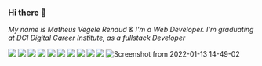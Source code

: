 ### Hi there 👋
_My name is Matheus Vegele Renaud & I'm a Web Developer. I'm graduating at DCI Digital Career Institute, as a fullstack Developer_
<!--
**MVRenaud/MVRenaud** is a ✨ _special_ ✨ repository because its `README.md` (this file) appears on your GitHub profile.

Here are some ideas to get you started:

- 🔭 I’m currently working on ...
- 🌱 I’m currently learning ...
- 👯 I’m looking to collaborate on ...
- 🤔 I’m looking for help with ...
- 💬 Ask me about ...
- 📫 How to reach me: ...
- 😄 Pronouns: ...
- ⚡ Fun fact: ...
-->

![](https://img.shields.io/badge/code-Javascript-informational?style=flat&logo=<LOGO_NAME>&logoColor=white&color=2bbc8a)
![](https://img.shields.io/badge/code-typescript-informational?style=flat&logo=<LOGO_NAME>&logoColor=white&color=2bbc8a) 
![](https://img.shields.io/badge/code-React-informational?style=flat&logo=<LOGO_NAME>&logoColor=white&color=2bbc8a) 
![](https://img.shields.io/badge/code-Redux-informational?style=flat&logo=<LOGO_NAME>&logoColor=white&color=2bbc8a)
![](https://img.shields.io/badge/code-NodeJS-informational?style=flat&logo=<LOGO_NAME>&logoColor=white&color=2bbc8a)
![](https://img.shields.io/badge/code-ExpressJS-informational?style=flat&logo=<LOGO_NAME>&logoColor=white&color=2bbc8a)
![](https://img.shields.io/badge/code-NoSQL-informational?style=flat&logo=<LOGO_NAME>&logoColor=white&color=2bbc8a)
![](https://img.shields.io/badge/code-GraphQL-informational?style=flat&logo=<LOGO_NAME>&logoColor=white&color=2bbc8a)
![](https://img.shields.io/badge/code-Apollo-informational?style=flat&logo=<LOGO_NAME>&logoColor=white&color=2bbc8a)
![](https://img.shields.io/badge/code-Next.js-informational?style=flat&logo=<LOGO_NAME>&logoColor=white&color=2bbc8a)
![Screenshot from 2022-01-13 14-49-02](https://user-images.githubusercontent.com/79979470/149342218-da3ceb53-e59d-4c40-8cc3-fbfe8232e5dd.png)
